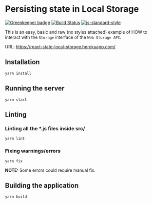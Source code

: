 # Persisting state in Local Storage

[![Greenkeeper badge](https://badges.greenkeeper.io/alpersonalwebsite/react-state-local-storage.svg)](https://greenkeeper.io/)
[![Build Status](https://travis-ci.com/alpersonalwebsite/react-state-local-storage.svg?branch=master)](https://travis-ci.com/alpersonalwebsite/react-state-local-storage)
[![js-standard-style](https://img.shields.io/badge/code%20style-standard-brightgreen.svg)](http://standardjs.com)


This is an easy, basic and raw (no styles attached) example of HOW to interact with the `Storage` interface of the `Web Storage API`.

URL: https://react-state-local-storage.herokuapp.com/

## Installation
```
yarn install
```

## Running the server

```
yarn start
```

## Linting 

### Linting all the *.js files inside src/

```
yarn lint
```

### Fixing warnings/errors

```
yarn fix
```

**NOTE:** Some errors could require manual fix.

## Building the application

```
yarn build
```